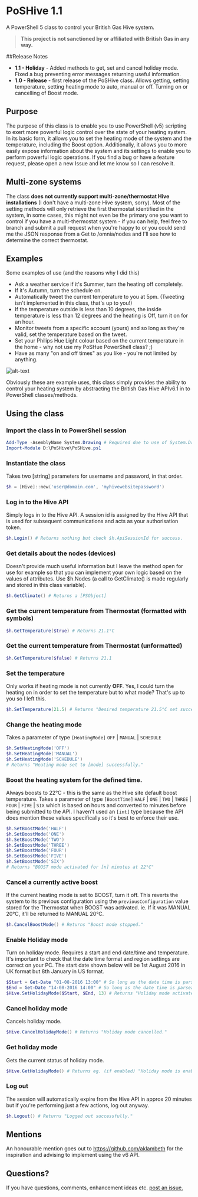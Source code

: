 # PoSHive 1.1
A PowerShell 5 class to control your British Gas Hive system.

> **This project is not sanctioned by or affiliated with British Gas in any way.**

##Release Notes
 * **1.1 - Holiday** - Added methods to get, set and cancel holiday mode. Fixed a bug preventing error messages returning useful information.
 * **1.0 - Release** - first release of the PoSHive class. Allows getting, setting temperature, setting heating mode to auto, manual or off. Turning on or cancelling of Boost mode.

## Purpose

The purpose of this class is to enable you to use PowerShell (v5) scripting to exert more powerful logic control over the state of your heating system.
In its basic form, it allows you to set the heating mode of the system and the temperature, including the Boost option. Additionally, it allows you to more easily expose information about the system and its settings to enable you to perform powerful logic operations. If you find a bug or have a feature request, please open a new Issue and let me know so I can resolve it.

## Multi-zone systems
The class **does not currently support multi-zone/thermostat Hive installations** (I don't have a multi-zone Hive system, sorry). Most of the setting methods will only retrieve the first thermostat identified in the system, in some cases, this might not even be the primary one you want to control if you have a multi-thermostat system - if you can help, feel free to branch and submit a pull request when you're happy to or you could send me the JSON response from a Get to /omnia/nodes and I'll see how to determine the correct thermostat.

## Examples
Some examples of use (and the reasons why I did this)
* Ask a weather service if it's Summer, turn the heating off completely.
* If it's Autumn, turn the schedule on.
* Automatically tweet the current temperature to you at 5pm. (Tweeting isn't implemented in this class, that's up to you!)
* If the temperature outside is less than 10 degrees, the inside temperature is less than 12 degrees and the heating is Off, turn it on for an hour.
* Monitor tweets from a specific account (yours) and so long as they're valid, set the temperature based on the tweet.
* Set your Philips Hue Light colour based on the current temperature in the home - why not use my PoSHue PowerShell class? ;)
* Have as many "on and off times" as you like - you're not limited by anything.

 ![alt-text](http://www.lewisroberts.com/wp-content/uploads/2016/04/poshivebasics.gif "PoSHive basics")

Obviously these are example uses, this class simply provides the ability to control your heating system by abstracting the British Gas Hive APIv6.1 in to PowerShell classes/methods.
## Using the class

### Import the class in to PowerShell session
```powershell
Add-Type -AsemblyName System.Drawing # Required due to use of System.Drawing.Color
Import-Module D:\PoSHive\PoSHive.ps1
```

### Instantiate the class
Takes two [string] parameters for username and password, in that order.
```powershell
$h = [Hive]::new('user@domain.com', 'myhivewebsitepassword')
```

### Log in to the Hive API
Simply logs in to the Hive API. A session id is assigned by the Hive API that is used for subsequent communications and acts as your authorisation token.
```powershell
$h.Login() # Returns nothing but check $h.ApiSessionId for success.
```

### Get details about the nodes (devices)
Doesn't provide much useful information but I leave the method open for use for example so that you can implement your own logic based on the values of attributes. Use $h.Nodes (a call to GetClimate() is made regularly and stored in this class variable).
```powershell
$h.GetClimate() # Returns a [PSObject]
```

### Get the current temperature from Thermostat (formatted with symbols)
```powershell
$h.GetTemperature($true) # Returns 21.1°C
```
### Get the current temperature from Thermostat (unformatted)
```powershell
$h.GetTemperature($false) # Returns 21.1
```

### Set the temperature
Only works if heating mode is not currently **OFF**. Yes, I could turn the heating on in order to set the temperature but to what mode? That's up to you so I left this.
```powershell
$h.SetTemperature(21.5) # Returns "Desired temperature 21.5°C set successfully."
```

### Change the heating mode
Takes a parameter of type `[HeatingMode]` `OFF` | `MANUAL` | `SCHEDULE`
```powershell
$h.SetHeatingMode('OFF')
$h.SetHeatingMode('MANUAL')
$h.SetHeatingMode('SCHEDULE')
# Returns "Heating mode set to [mode] successfully."
```

### Boost the heating system for the defined time.
Always boosts to 22°C - this is the same as the Hive site default boost temperature.
Takes a parameter of type `[BoostTime]` `HALF` | `ONE` | `TWO` | `THREE` | `FOUR` | `FIVE` | `SIX` which is based on hours and converted to minutes before being submitted to the API. I haven't used an `[int]` type because the API does mention these values specifically so it's best to enforce their use.
```powershell
$h.SetBoostMode('HALF')
$h.SetBoostMode('ONE')
$h.SetBoostMode('TWO')
$h.SetBoostMode('THREE')
$h.SetBoostMode('FOUR')
$h.SetBoostMode('FIVE')
$h.SetBoostMode('SIX')
# Returns "BOOST mode activated for [n] minutes at 22°C"
```

### Cancel a currently active boost
If the current heating mode is set to BOOST, turn it off. This reverts the system to its previous configuration using the `previousConfiguration` value stored for the Thermostat when BOOST was activated. ie. If it was MANUAL 20°C, it'll be returned to MANUAL 20°C.
```powershell
$h.CancelBoostMode() # Returns "Boost mode stopped."
```

### Enable Holiday mode
Turn on holiday mode. Requires a start and end date/time and temperature.
It's important to check that the date time format and region settings are correct on your PC. The start date shown below will be 1st August 2016 in UK format but 8th January in US format.
```powershell
$Start = Get-Date "01-08-2016 13:00" # So long as the date time is parseable!
$End = Get-Date "14-08-2016 14:00" # So long as the date time is parseable!
$Hive.SetHolidayMode($Start, $End, 13) # Returns "Holiday mode activated from 01/08/2016 13:00:00 -> 14/08/2016 14:00:00 @ 13°C."
```

### Cancel holiday mode
Cancels holiday mode.
```powershell
$Hive.CancelHolidayMode() # Returns "Holiday mode cancelled."
```

### Get holiday mode
Gets the current status of holiday mode.
```powershell
$Hive.GetHolidayMode() # Returns eg. (if enabled) "Holiday mode is enabled from 01/08/2016 13:00:00 -> 14/08/2016 14:00:00 @ 13°C."
```

### Log out
The session will automatically expire from the Hive API in approx 20 minutes but if you're performing just a few actions, log out anyway.
```powershell
$h.Logout() # Returns "Logged out successfully."
```

## Mentions
An honourable mention goes out to https://github.com/aklambeth for the inspiration and advising to implement using the v6 API.

## Questions?
If you have questions, comments, enhancement ideas etc. [post an issue.](https://github.com/lwsrbrts/PoSHive/issues)